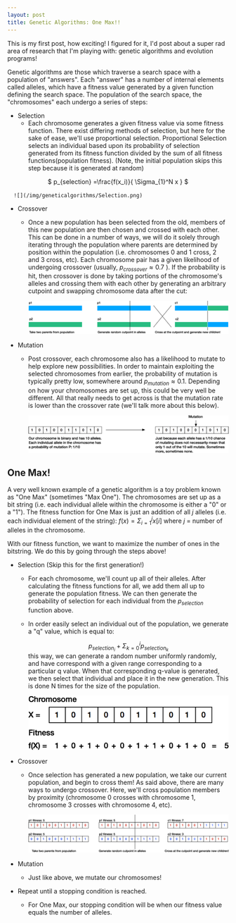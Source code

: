 ```yaml
---
layout: post
title: Genetic Algorithms: One Max!!
---
```


This is my first post, how exciting! I figured for it, I'd post about a super rad area of research that I'm playing with: genetic algorithms and evolution programs! 

Genetic algorithms are those which traverse a search space with a population of "answers". Each "answer" has a number of internal elements called alleles, which have a fitness value generated by a given function defining the search space. The population of the search space, the "chromosomes" each undergo a series of steps: 


* Selection
     * Each chromosome generates a given fitness value via some fitness function. There exist differing methods of selection, but here for the sake of ease, we'll use proportional selection. Proportional Selection selects an individual based upon its probability of selection generated from its fitness function divided by the sum of all fitness functions(population fitness). (Note, the initial population skips this step because it is generated at random)
     
<center>$ p_{selection} =\frac{f(x_i)}{ \Sigma_{1}^N x } $ </center>

      ![](/img/geneticalgorithms/Selection.png)

* Crossover
    * Once a new population has been selected from the old, members of this new population are then chosen and crossed with each other. This can be done in a number of ways, we will do it solely through iterating through the population where parents are determined by position within the population (i.e. chromosomes 0 and 1 cross, 2 and 3 cross, etc). Each chromosome pair has a given likelihood of undergoing crossover (usually, $p_{crossover} \approx 0.7$ ). If the probability is hit, then crossover is done by taking portions of the chromosome's alleles and crossing them with each other by generating an arbitrary cutpoint and swapping chromosome data after the cut: 
    
      ![](/img/geneticalgorithms/Crossover.png)
    
* Mutation
    * Post crossover, each chromosome also has a likelihood to mutate to help explore new possibilities. In order to maintain exploiting the selected chromosomes from earlier, the probability of mutation is typically pretty low, somewhere around $p_{mutation} \approx 0.1$. Depending on how your chromosomes are set up, this could be very well be different. All that really needs to get across is that the mutation rate is lower than the crossover rate (we'll talk more about this below). 

      ![](/img/geneticalgorithms/Mutation.png)


## One Max!
A very well known example of a genetic algorithm is a toy problem known as "One Max" (sometimes "Max One"). The chromosomes are set up as a bit string (i.e. each individual allele within the chromosome is either a "0" or a "1"). The fitness function for One Max is just an addition of all $j$ alleles (i.e. each individual element of the string): $f(x) = \Sigma_{i=1}^j x[i]$ where $j$ = number of alleles in the chromosome. 

With our fitness function, we want to maximize the number of ones in the bitstring. We do this by going through the steps above! 

* Selection (Skip this for the first generation!) 
    * For each chromosome, we'll count up all of their alleles. After calculating the fitness functions for all, we add them all up to generate the population fitness. We can then generate the probability of selection for each individual from the $p_{selection}$ function above. 
    * In order easily select an individual out of the population, we generate a "q" value, which is equal to:  <center> $p_{selection_i} + \Sigma_{k=0}^i p_{selection_k}$ </center>
    this way, we can generate a random number uniformly randomly, and have correspond with a given range corresponding to a particular q value. When that corresponding q-value is generated, we then select that individual and place it in the new generation. This is done N times for the size of the population.   

      ![](/img/geneticalgorithms/OneMaxFitness.png)


* Crossover
    * Once selection has generated a new population, we take our current population, and begin to cross them! As said above, there are many ways to undergo crossover. Here, we'll cross population members by proximity (chromosome 0 crosses with chromosome 1, chromosome 3 crosses with chromosome 4, etc). 

      ![](/img/geneticalgorithms/OneMaxCross.png)

* Mutation
    * Just like above, we mutate our chromosomes! 
* Repeat until a stopping condition is reached. 
    * For One Max, our stopping condition will be when our fitness value equals the number of alleles. 
